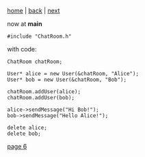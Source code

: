 [home](./page01.md) | [back](./page04.md) | [next](./page06.md)

now at **main**
```
#include "ChatRoom.h"
```
with code:
```
ChatRoom chatRoom;

User* alice = new User(&chatRoom, "Alice");
User* bob = new User(&chatRoom, "Bob");

chatRoom.addUser(alice);
chatRoom.addUser(bob);

alice->sendMessage("Hi Bob!");
bob->sendMessage("Hello Alice!");

delete alice;
delete bob;
```

[page 6](./page06.md)

